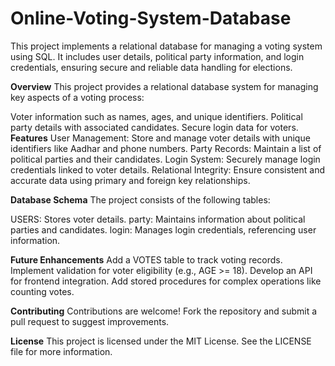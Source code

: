 # Online-Voting-System-Database
This project implements a relational database for managing a voting system using SQL. It includes user details, political party information, and login credentials, ensuring secure and reliable data handling for elections.


**Overview**
This project provides a relational database system for managing key aspects of a voting process:

Voter information such as names, ages, and unique identifiers.
Political party details with associated candidates.
Secure login data for voters.
**Features**
User Management: Store and manage voter details with unique identifiers like Aadhar and phone numbers.
Party Records: Maintain a list of political parties and their candidates.
Login System: Securely manage login credentials linked to voter details.
Relational Integrity: Ensure consistent and accurate data using primary and foreign key relationships.

**Database Schema**
The project consists of the following tables:

USERS: Stores voter details.
party: Maintains information about political parties and candidates.
login: Manages login credentials, referencing user information.

**Future Enhancements**
Add a VOTES table to track voting records.
Implement validation for voter eligibility (e.g., AGE >= 18).
Develop an API for frontend integration.
Add stored procedures for complex operations like counting votes.

**Contributing**
Contributions are welcome! Fork the repository and submit a pull request to suggest improvements.

**License**
This project is licensed under the MIT License. See the LICENSE file for more information.





